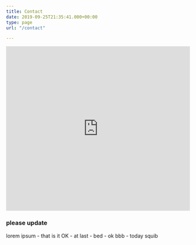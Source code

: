 ```yaml
---
title: Contact
date: 2019-09-25T21:35:41.000+00:00
type: page
url: "/contact"

---
```

<iframe src="https://www.google.com/maps/embed?pb=!1m18!1m12!1m3!1d2311.4126114350647!2d-5.932270884367962!3d54.59672348026005!2m3!1f0!2f0!3f0!3m2!1i1024!2i768!4f13.1!3m3!1m2!1s0x486108562c8242a1%3A0xa923f9ba0ada408!2sBelfast%20City%20Hall!5e0!3m2!1sen!2sus!4v1569447839534!5m2!1sen!2sus" width="100%" height="450" frameborder="0" style="border:0;" allowfullscreen=""></iframe>

### please update

lorem ipsum - that is it OK - at last - bed - ok bbb - today squib